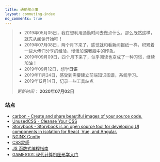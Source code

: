 ```yaml
---
title: 通勤那点事
layout: commuting-index
no_comments: true
---
```


>- 2019年05月05日，我在想利用通勤时间去做点什么，那么既然这样，就先从阅读开始吧！
>- 2019年07月08日，两个月下来了，感觉就和看新闻报纸一样，积累着一些大佬们分享的经验，慢慢加深我脑中的印象。
>- 2019年09月09日，四个月下来了，似乎阅读也变成了一种习惯，继续加油！
>- 2019年09月12日，想学**日语**
>- 2019年11月24日，感受到需要建立前端知识图谱，系统学习。
>- 2019年12月14日，记录一些工具站点
>
>*更新时间：* **2020年07月02日**

### 站点

- [carbon - Create and share beautiful images of your source code\.](https://carbon.now.sh/)
- [UnusedCSS - Cleanse Your CSS](https://unused-css.com/)
- [Storybook - Storybook is an open source tool for developing UI components in isolation for React, Vue, and Angular.](https://storybook.js.org/)
- [NGINX Config](https://www.digitalocean.com/community/tools/nginx)
- [CSS灵感](https://chokcoco.github.io/CSS-Inspiration/)
- [JS 函数式编程指南](https://llh911001.gitbooks.io/mostly-adequate-guide-chinese/content/)
- [GAMES101: 现代计算机图形学入门](https://sites.cs.ucsb.edu/~lingqi/teaching/games101.html)
